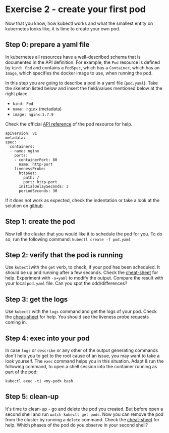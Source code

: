 # Exercise 2 - create your first pod
Now that you know, how kubectl works and what the smallest entity on kubernetes looks like, it is time to create your own pod.

## Step 0: prepare a yaml file
In kubernetes all resources have a well-described schema that is documented in the API definition. For example, the `Pod` resource is defined by `kind: Pod` and contains a `PodSpec`, which has a `Container`, which has an `Image`, which specifies the docker image to use, when running the pod.

In this step you are going to describe a pod in a yaml file (`pod.yaml`). Take the skeleton listed below and insert the field/values mentioned below at the right place.
* `kind: Pod`
* `name: nginx` (metadata)
* `image: nginx:1.7.9`

Check the official [API reference](https://v1-8.docs.kubernetes.io/docs/api-reference/v1.8/#pod-v1-core) of the pod resource for help.

```
apiVersion: v1
metadata:  
spec:
  containers:
  - name: nginx    
    ports:
    - containerPort: 80
      name: http-port
    livenessProbe:
      httpGet:
        path: /
        port: http-port
      initialDelaySeconds: 3
      periodSeconds: 30
```
If it does not work as expected, check the indentation or take a look at the solution on  [github](./solutions/pod_http_liveness.yaml)

## Step 1: create the pod
Now tell the cluster that you would like it to schedule the pod for you. To do so, run the following command:
`kubectl create -f pod.yaml`

## Step 2: verify that the pod is running
Use `kubectl`with the `get` verb, to check, if your pod has been scheduled. It should be up and running after a few seconds. Check the [cheat-sheet](./cheat-sheet.md) for help.
Experiment with `-o=yaml` to modify the output. Compare the result with your local `pod.yaml` file. Can you spot the odd/differences?

## Step 3: get the logs
Use `kubectl` with the `logs` command and get the logs of your pod. Check the [cheat-sheet](./cheat-sheet.md) for help.
You should see the liveness probe requests coming in.

## Step 4: exec into your pod
In case `logs` or `describe` or any other of the output generating commands don't help you to get to the root cause of an issue, you may want to take a look yourself.
The `exec` command helps you in this situation. Adapt & run the following command, to open a shell session into the container running as part of the pod:

`kubectl exec -ti <my-pod> bash`

## Step 5: clean-up
It's time to clean-up - go and delete the pod you created. But before open a second shell and run `watch kubectl get pods`.
Now you can remove the pod from the cluster by running a `delete` command. Check the [cheat-sheet](./cheat-sheet.md) for help.
Which phases of the pod do you observe in your second shell?
